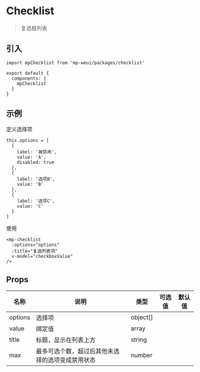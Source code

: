 # Checklist

> 复选框列表

## 引入

    import mpChecklist from 'mp-weui/packages/checklist'

    export default {
      components: {
        mpChecklist
      }
    }

## 示例

定义选择项

    this.options = [
      {
        label: '被禁用',
        value: 'A',
        disabled: true
      },
      {
        label: '选项B',
        value: 'B'
      },
      {
        label: '选项C',
        value: 'C'
      }
    ]

使用

    <mp-checklist
      :options="options"
      :title="复选列表项"
      v-model="checkboxValue"
    />

## Props

名称 | 说明 | 类型 | 可选值 | 默认值
-- | -- | -- | -- | --
options | 选择项 | object[] |  |
value | 绑定值 | array |  |
title | 标题，显示在列表上方 | string  |  |
max | 最多可选个数，超过后其他未选择的选项变成禁用状态 | number  |  |
